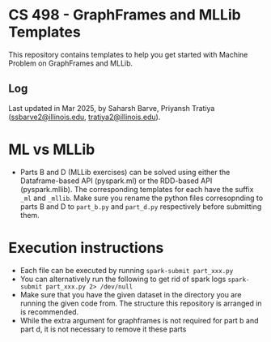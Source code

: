 # CS 498 - GraphFrames and MLLib Templates

This repository contains templates to help you get started with Machine Problem on GraphFrames and MLLib.

## Log
Last updated in Mar 2025, by Saharsh Barve, Priyansh Tratiya (ssbarve2@illinois.edu, tratiya2@illinois.edu).


# ML vs MLLib
- Parts B and D (MLLib exercises) can be solved using either the
Dataframe-based API (pyspark.ml) or the RDD-based API (pyspark.mllib).
The corresponding templates for each have the suffix `_ml` and `_mllib`.
Make sure you rename the python files corresopnding to parts B and D to 
`part_b.py` and `part_d.py` respectively before submitting them.

# Execution instructions
- Each file can be executed by running
```spark-submit part_xxx.py```
- You can alternatively run the following to get rid of spark logs
```spark-submit part_xxx.py 2> /dev/null```
- Make sure that you have the given dataset in the directory you are running
the given code from. The structure this repository is arranged in is recommended.
- While the extra argument for graphframes is not required for part b
and part d, it is not necessary to remove it these parts
